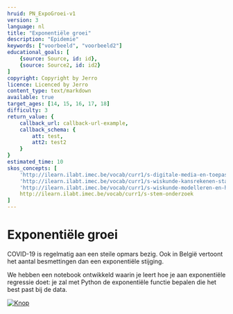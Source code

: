 ```yaml
---
hruid: PN_ExpoGroei-v1
version: 3
language: nl
title: "Exponentiële groei"
description: "Epidemie"
keywords: ["voorbeeld", "voorbeeld2"]
educational_goals: [
    {source: Source, id: id}, 
    {source: Source2, id: id2}
]
copyright: Copyright by Jerro
licence: Licenced by Jerro
content_type: text/markdown
available: true
target_ages: [14, 15, 16, 17, 18]
difficulty: 3
return_value: {
    callback_url: callback-url-example,
    callback_schema: {
        att: test,
        att2: test2
    }
}
estimated_time: 10
skos_concepts: [
    'http://ilearn.ilabt.imec.be/vocab/curr1/s-digitale-media-en-toepassingen', 
    'http://ilearn.ilabt.imec.be/vocab/curr1/s-wiskunde-kansrekenen-statistiek',
    'http://ilearn.ilabt.imec.be/vocab/curr1/s-wiskunde-modelleren-en-heuristiek', 
    http://ilearn.ilabt.imec.be/vocab/curr1/s-stem-onderzoek
]
---
```


# Exponentiële groei

COVID-19 is regelmatig aan een steile opmars bezig. Ook in België vertoont het aantal besmettingen dan een exponentiële stijging. 

We hebben een notebook ontwikkeld waarin je leert hoe je aan exponentiële regressie doet: je zal met Python de exponentiële functie bepalen die het best past bij de data.

[![](embed/Knop.png "Knop")](https://kiks.ilabt.imec.be/jupyterhub/?id=1210 "Notebooks Epidemie")
